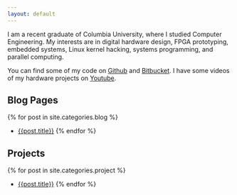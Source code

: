 ```yaml
---
layout: default
---
```


I am a recent graduate of Columbia University, where I studied Computer Engineering.
My interests are in digital hardware design, FPGA prototyping, embedded
systems, Linux kernel hacking, systems programming, and parallel computing.

You can find some of my code on [Github](https://github.com/zhemao) 
and [Bitbucket](https://bitbucket.org/zhemao). I have some videos of my
hardware projects on [Youtube](http://www.youtube.com/zhemaoce).

## Blog Pages
{% for post in site.categories.blog %}
* [{{post.title}}]({{post.url}})
{% endfor %}

## Projects
{% for post in site.categories.project %}
* [{{post.title}}]({{post.url}})
{% endfor %}
